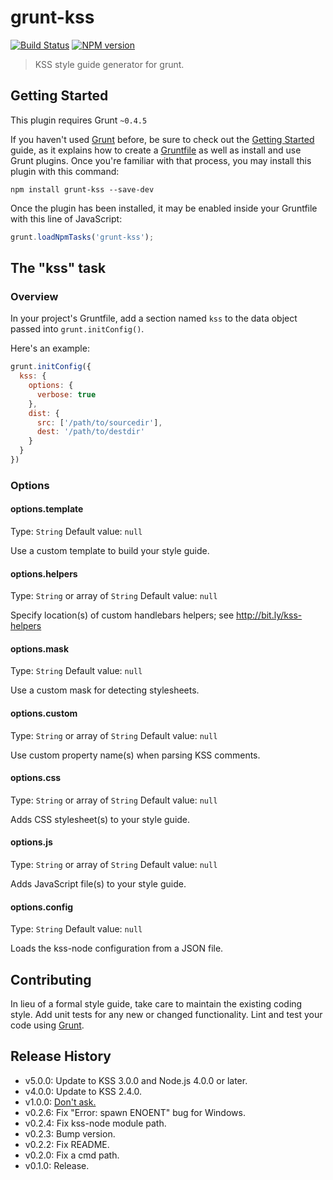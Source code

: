# grunt-kss

[![Build Status](https://secure.travis-ci.org/kss-node/grunt-kss.png?branch=master)](http://travis-ci.org/kss-node/grunt-kss)
[![NPM version](https://badge.fury.io/js/grunt-kss.png)](http://badge.fury.io/js/grunt-kss)

> KSS style guide generator for grunt.

## Getting Started
This plugin requires Grunt `~0.4.5`

If you haven't used [Grunt](http://gruntjs.com/) before, be sure to check out the [Getting Started](http://gruntjs.com/getting-started) guide, as it explains how to create a [Gruntfile](http://gruntjs.com/sample-gruntfile) as well as install and use Grunt plugins. Once you're familiar with that process, you may install this plugin with this command:

```shell
npm install grunt-kss --save-dev
```

Once the plugin has been installed, it may be enabled inside your Gruntfile with this line of JavaScript:

```js
grunt.loadNpmTasks('grunt-kss');
```

## The "kss" task

### Overview
In your project's Gruntfile, add a section named `kss` to the data object passed into `grunt.initConfig()`.

Here's an example:

```js
grunt.initConfig({
  kss: {
    options: {
      verbose: true
    },
    dist: {
      src: ['/path/to/sourcedir'],
      dest: '/path/to/destdir'
    }
  }
})
```

### Options

#### options.template
Type: `String`
Default value: `null`

Use a custom template to build your style guide.

#### options.helpers
Type: `String` or array of `String`
Default value: `null`

Specify location(s) of custom handlebars helpers; see
http://bit.ly/kss-helpers

#### options.mask
Type: `String`
Default value: `null`

Use a custom mask for detecting stylesheets.

#### options.custom
Type: `String` or array of `String`
Default value: `null`

Use custom property name(s) when parsing KSS comments.

#### options.css
Type: `String` or array of `String`
Default value: `null`

Adds CSS stylesheet(s) to your style guide.

#### options.js
Type: `String` or array of `String`
Default value: `null`

Adds JavaScript file(s) to your style guide.

#### options.config
Type: `String`
Default value: `null`

Loads the kss-node configuration from a JSON file.

## Contributing
In lieu of a formal style guide, take care to maintain the existing coding style. Add unit tests for any new or changed functionality. Lint and test your code using [Grunt](http://gruntjs.com/).

## Release History

+ v5.0.0: Update to KSS 3.0.0 and Node.js 4.0.0 or later.
+ v4.0.0: Update to KSS 2.4.0.
+ v1.0.0: [Don't ask.](https://github.com/kss-node/grunt-kss/issues/6#issuecomment-206684950)
+ v0.2.6: Fix "Error: spawn ENOENT" bug for Windows.
+ v0.2.4: Fix kss-node module path.
+ v0.2.3: Bump version.
+ v0.2.2: Fix README.
+ v0.2.0: Fix a cmd path.
+ v0.1.0: Release.
